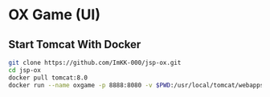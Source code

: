 # OX Game (UI)

## Start Tomcat With Docker

```bash
git clone https://github.com/ImKK-000/jsp-ox.git
cd jsp-ox
docker pull tomcat:8.0
docker run --name oxgame -p 8888:8080 -v $PWD:/usr/local/tomcat/webapps/oxgame -d tomcat:8.0
```
